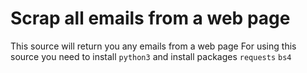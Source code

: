 # Scrap all emails from a web page

This source will return you any emails from a web page
For using this source you need to install `python3` and install packages `requests` `bs4`
